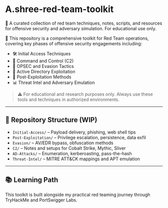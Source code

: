 # A.shree-red-team-toolkit
🚩 A curated collection of red team techniques, notes, scripts, and resources for offensive security and adversary simulation. For educational use only.

🎯 This repository is a comprehensive toolkit for Red Team operations, covering key phases of offensive security engagements including:

- 🛠️ Initial Access Techniques
- 📡 Command and Control (C2)
- 🧠 OPSEC and Evasion Tactics
- 🧬 Active Directory Exploitation
- 🎯 Post-Exploitation Methods
- 📊 Threat Intel and Adversary Emulation

> ⚠️ For educational and research purposes only. Always use these tools and techniques in authorized environments.

---

## 📁 Repository Structure (WIP)
- `Initial-Access/` – Payload delivery, phishing, web shell tips
- `Post-Exploitation/` – Privilege escalation, persistence, data exfil
- `Evasion/` – AV/EDR bypass, obfuscation methods
- `C2/` – Notes and setups for Cobalt Strike, Mythic, Sliver
- `AD-Attacks/` – Enumeration, kerberoasting, pass-the-hash
- `Threat-Intel/` – MITRE ATT&CK mappings and APT emulation

---

## 📚 Learning Path
This toolkit is built alongside my practical red teaming journey through TryHackMe and PortSwigger Labs.

